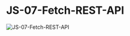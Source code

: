 # JS-07-Fetch-REST-API

![JS-07-Fetch-REST-API](https://github.com/user-attachments/assets/76c41f11-0158-43d1-ab05-e3e3de85bd1b)
